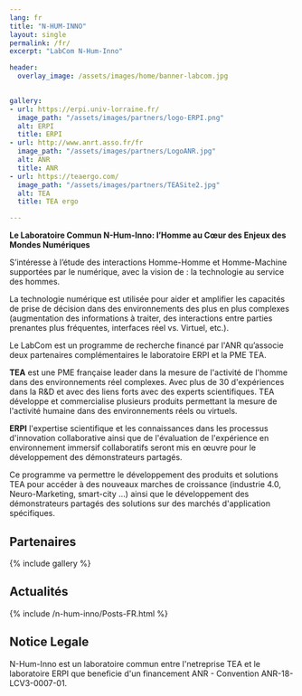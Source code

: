 ```yaml
---
lang: fr
title: "N-HUM-INNO"
layout: single
permalink: /fr/
excerpt: "LabCom N-Hum-Inno"

header:
  overlay_image: /assets/images/home/banner-labcom.jpg
  

gallery:
- url: https://erpi.univ-lorraine.fr/
  image_path: "/assets/images/partners/logo-ERPI.png"
  alt: ERPI
  title: ERPI
- url: http://www.anrt.asso.fr/fr
  image_path: "/assets/images/partners/LogoANR.jpg"
  alt: ANR
  title: ANR
- url: https://teaergo.com/
  image_path: "/assets/images/partners/TEASite2.jpg"
  alt: TEA
  title: TEA ergo

---
```


**Le Laboratoire Commun N-Hum-Inno: l’Homme au Cœur des Enjeux des Mondes Numériques**

S’intéresse à l’étude des interactions Homme-Homme et Homme-Machine supportées par le numérique, avec la vision de : 
la technologie au service des hommes. 

La technologie numérique est utilisée pour aider et amplifier les capacités de prise de décision dans des environnements des plus en plus complexes (augmentation des informations à traiter, des interactions entre parties prenantes plus fréquentes, interfaces réel vs. Virtuel, etc.).

Le LabCom est un programme de recherche financé par l'ANR qu’associe deux partenaires complémentaires le laboratoire ERPI et la PME TEA.

**TEA** est une PME française leader dans la mesure de l'activité de l'homme dans des environnements réel complexes. Avec plus de 30 d'expériences dans la R&D et avec des liens forts avec des experts scientifiques. TEA développe et commercialise plusieurs produits permettant la mesure de l'activité humaine dans des environnements réels ou virtuels.

**ERPI** l'expertise scientifique et les connaissances dans les processus d'innovation collaborative ainsi que de l'évaluation de l'expérience en environnement immersif collaboratifs seront mis en œuvre pour le développement des démonstrateurs partagés.

Ce programme va permettre le développement des produits et solutions TEA pour accéder à des nouveaux marches de croissance (industrie 4.0, Neuro-Marketing, smart-city …) ainsi que le développement des démonstrateurs partagés des solutions sur des marchés d'application spécifiques.

## Partenaires

{% include gallery %}


## Actualités


{% include /n-hum-inno/Posts-FR.html %}


## Notice Legale

N-Hum-Inno est un laboratoire commun entre l'netreprise TEA et le laboratoire ERPI que beneficie d'un financement ANR - Convention ANR-18-LCV3-0007-01.